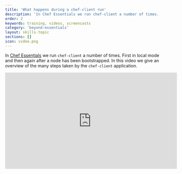 ```yaml
---
title: 'What happens during a chef-client run'
description: 'In Chef Essentials we run chef-client a number of times. First in local mode and then again after a node has been bootstrapped. In this video we give an overview of the many steps taken by the chef-client application.'
order: 2
keywords: training, videos, screencasts
category: 'beyond-essentials'
layout: skills-topic
sections: []
icon: video.png
---
```


In [Chef Essentials](https://www.chef.io/training/#essentials) we run `chef-client` a number of times. First in local mode and then again after a node has been bootstrapped. In this video we give an overview of the many steps taken by the `chef-client` application.

<iframe width="560" height="315" src="https://www.youtube.com/embed/egzmSVVP0rg?list=PL11cZfNdwNyNciM-PmIrO0hkSZB-ir52t" frameborder="0" allowfullscreen></iframe>

<p/>
